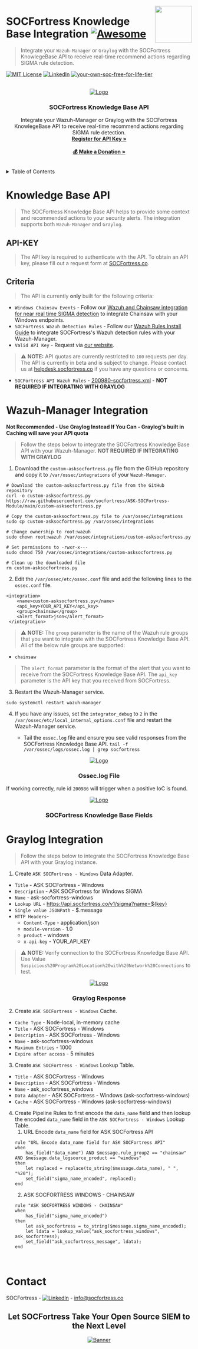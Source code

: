 [<img src="images/logo_orange.svg" align="right" width="100" height="100" />](https://www.socfortress.co/)

# SOCFortress Knowledge Base Integration [![Awesome](https://img.shields.io/badge/SOCFortress-Worlds%20First%20Free%20Cloud%20SOC-orange)](https://www.socfortress.co/trial.html)
> Integrate your `Wazuh-Manager` or `Graylog` with the SOCFortress KnowlegeBase API to receive real-time recommend actions regarding SIGMA rule detection.


[![MIT License][license-shield]][license-url]
[![LinkedIn][linkedin-shield]][linkedin-url]
[![your-own-soc-free-for-life-tier](https://img.shields.io/badge/Get%20Started-Demo%20Walkthrough-orange)](https://youtu.be/2EMb6zYx7_E)

<!-- PROJECT LOGO -->
<br />
<div align="center" width="50" height="50">
  <a href="https://www.socfortress.co/">
    <img src="images/logo_purple_resize.png" alt="Logo">
  </a>

  <h3 align="center">SOCFortress Knowledge Base API</h3>

  <p align="center">
    Integrate your Wazuh-Manager or Graylog with the SOCFortress KnowlegeBase API to receive real-time recommend actions regarding SIGMA rule detection.
    <br />
    <a href="https://www.socfortress.co/request_beta.html"><strong>Register for API Key »</strong></a>
    <br />
    <br />
    <a href="https://paypal.me/socfortress?country.x=US&locale.x=en_US"><strong>💰 Make a Donation »</strong></a>
    <br />
    <br />
  </p>
</div>

<!-- TABLE OF CONTENTS -->
<details>
  <summary>Table of Contents</summary>
  <ol>
    <li>
      <a href="#knowledge-base-api">Knowledge Base API</a>
    </li>
    <li>
      <a href="#wazuh-manager-integration">Wazuh-Manager Integration</a>
    </li>
    <li>
    <a href="#graylog-integration">Graylog Integration</a>
    </li>
  </ol>
</details>



<!-- Knowledge Base API -->
# Knowledge Base API
> The SOCFortress Knowledge Base API helps to provide some context and recommended actions to your security alerts. The integration supports both `Wazuh-Manager` and `Graylog`. 

## API-KEY
> The API key is required to authenticate with the API. To obtain an API key, please fill out a request form at [SOCFortress.co](https://www.socfortress.co/request_beta.html).

## Criteria
> The API is currently **only** built for the following criteria:
* `Windows Chainsaw Events` - Follow our [Wazuh and Chainsaw integration for near real time SIGMA detection](https://medium.com/@socfortress/wazuh-and-chainsaw-integration-for-near-real-time-sigma-detection-6f3e729e892) to integrate Chainsaw with your Windows endpoints.
* `SOCFortress Wazuh Detection Rules` - Follow our [Wazuh Rules Install Guide](https://github.com/socfortress/Wazuh-Rules) to integrate SOCFortress's Wazuh detection rules with your Wazuh-Manager.
* `Valid API Key` - Request via [our website](https://www.socfortress.co/request_beta.html).

> ⚠ **NOTE:** API quotas are currently restricted to `100` requests per day. The API is currently in beta and is subject to change. Please contact us at [helpdesk.socfortress.co](https://servicedesk.socfortress.co/help/2979687893) if you have any questions or concerns.

* `SOCFortress API Wazuh Rules` - [200980-socfortress.xml](https://raw.githubusercontent.com/socfortress/Wazuh-Rules/main/SOCFortress%20API/200980-socfortress.xml) - **NOT REQUIRED IF INTEGRATING WITH GRAYLOG**

<!-- Wazuh-Manager Integration -->
# Wazuh-Manager Integration
**Not Recommended - Use Graylog Instead If You Can - Graylog's built in Caching will save your API quota**
> Follow the steps below to integrate the SOCFortress Knowledge Base API with your Wazuh-Manager. **NOT REQUIRED IF INTEGRATING WITH GRAYLOG**
1. Download the `custom-asksocfortress.py` file from the GitHub repository and copy it to `/var/ossec/integrations` of your `Wazuh-Manager`.

```
# Download the custom-asksocfortress.py file from the GitHub repository
curl -o custom-asksocfortress.py https://raw.githubusercontent.com/socfortress/ASK-SOCFortress-Module/main/custom-asksocfortress.py

# Copy the custom-asksocfortress.py file to /var/ossec/integrations
sudo cp custom-asksocfortress.py /var/ossec/integrations

# Change ownership to root:wazuh
sudo chown root:wazuh /var/ossec/integrations/custom-asksocfortress.py

# Set permissions to -rwxr-x---
sudo chmod 750 /var/ossec/integrations/custom-asksocfortress.py

# Clean up the downloaded file
rm custom-asksocfortress.py
```

2. Edit the `/var/ossec/etc/ossec.conf` file and add the following lines to the `ossec.conf` file.

```
<integration>
    <name>custom-asksocfortress.py</name>
    <api_key>YOUR_API_KEY</api_key>
    <group>chainsaw</group>
    <alert_format>json</alert_format>
 </integration>
```
> ⚠ **NOTE:** The `group` parameter is the name of the Wazuh rule groups that you want to integrate with the SOCFortress Knowledge Base API. All of the below rule groups are supported: 
* `chainsaw`


> The `alert_format` parameter is the format of the alert that you want to receive from the SOCFortress Knowledge Base API. The `api_key` parameter is the API key that you received from SOCFortress.

3. Restart the Wazuh-Manager service.

```
sudo systemctl restart wazuh-manager
```

4. If you have any issues, set the `integrator_debug` to `2` in the `/var/ossec/etc/local_internal_options.conf` file and restart the Wazuh-Manager service.

    * Tail the `ossec.log` file and ensure you see valid responses from the SOCFortress Knowledge Base API. `tail -f /var/ossec/logs/ossec.log | grep socfortress`

<div align="center" width="50" height="50">
  <a href="https://raw.githubusercontent.com/socfortress/ASK-SOCFortress-Module/main/images/ossec_log.PNG">
    <img src="images/ossec_log.PNG" alt="Logo">
  </a>

  <h3 align="center">Ossec.log File</h3>
  </p>
</div>

If working correctly, rule id `200986` will trigger when a positive IoC is found.

<div align="center" width="50" height="50">
  <a href="https://github.com/socfortress/SOCFortress-Threat-Intel/images/wazuh_hits.PNG">
    <img src="images/wazuh_hits.PNG" alt="Logo">
  </a>

  <h3 align="center">SOCFortress Knowledge Base Fields</h3>
  </p>
</div>



<!-- Graylog Integration -->
# Graylog Integration
> Follow the steps below to integrate the SOCFortress Knowledge Base API with your Graylog instance.
1. Create `ASK SOCFortress - Windows` Data Adapter.
* `Title` - ASK SOCFortress - Windows
* `Description` - ASK SOCFortress for Windows SIGMA
* `Name` - ask-socfortress-windows
* `Lookup URL` - https://api.socfortress.co/v1/sigma?name=${key}
* `Single value JSONPath` - $.message
* `HTTP Headers`-
    * `Content-Type` - application/json
    * `module-version` - 1.0
    * `product` - windows
    * `x-api-key` - YOUR_API_KEY

> ⚠ **NOTE:** Verify connection to the SOCFortress Knowledge Base API. Use Value `Suspicious%20Program%20Location%20with%20Network%20Connections` to test.

<div align="center" width="50" height="50">
  <a href="https://github.com/socfortress/ASK-SOCFortress-Module/images/graylog_response.png">
    <img src="images/graylog_response.PNG" alt="Logo">
  </a>

  <h3 align="center">Graylog Response</h3>
  </p>
</div>

2. Create `ASK SOCFortress - Windows` Cache.
* `Cache Type` - Node-local, in-memory cache
* `Title` - ASK SOCFortress - Windows
* `Description` - ASK SOCFortress - Windows
* `Name` - ask-socfortress-windows
* `Maximum Entries` - 1000
* `Expire after access` - 5 minutes

3. Create `ASK SOCFortress - Windows` Lookup Table.
* `Title` - ASK SOCFortress - Windows
* `Description` - ASK SOCFortress - Windows
* `Name` - ask_socfortress_windows
* `Data Adapter` - ASK SOCFortress - Windows (ask-socfortress-windows)
* `Cache` - ASK SOCFortress - Windows (ask-socfortress-windows)

4. Create Pipeline Rules to first encode the `data_name` field and then lookup the encoded `data_name` field in the `ASK SOCFortress - Windows` Lookup Table.
    1. URL Encode `data_name` field for ASK SOCFortress API
    ```
    rule "URL Encode data_name field for ASK SOCFortress API"
    when
        has_field("data_name") AND $message.rule_group2 == "chainsaw" AND $message.data_logsource_product == "windows"
    then
        let replaced = replace(to_string($message.data_name), " ", "%20");
        set_field("sigma_name_encoded", replaced);
    end
    ```
    2. ASK SOCFORTRESS WINDOWS - CHAINSAW
    ```
    rule "ASK SOCFORTRESS WINDOWS - CHAINSAW"
    when
        has_field("sigma_name_encoded")
    then
        let ask_socfortress = to_string($message.sigma_name_encoded);
        let ldata = lookup_value("ask_socfortress_windows", ask_socfortress);
        set_field("ask_socfortress_message", ldata);
    end
    ```


<br />

<!-- CONTACT -->
# Contact

SOCFortress - [![LinkedIn][linkedin-shield]][linkedin-url] - info@socfortress.co

<div align="center">
  <h2 align="center">Let SOCFortress Take Your Open Source SIEM to the Next Level</h3>
  <a href="https://www.socfortress.co/contact_form.html">
    <img src="images/Email%20Banner.png" alt="Banner">
  </a>


</div>




<!-- MARKDOWN LINKS & IMAGES -->
<!-- https://www.markdownguide.org/basic-syntax/#reference-style-links -->
[contributors-shield]: https://img.shields.io/github/contributors/socfortress/Wazuh-Rules
[contributors-url]: https://github.com/socfortress/Wazuh-Rules/graphs/contributors
[forks-shield]: https://img.shields.io/github/forks/socfortress/Wazuh-Rules
[forks-url]: https://github.com/socfortress/Wazuh-Rules/network/members
[stars-shield]: https://img.shields.io/github/stars/socfortress/Wazuh-Rules
[stars-url]: https://github.com/socfortress/Wazuh-Rules/stargazers
[issues-shield]: https://img.shields.io/github/issues/othneildrew/Best-README-Template.svg?style=for-the-badge
[issues-url]: https://github.com/othneildrew/Best-README-Template/issues
[license-shield]: https://img.shields.io/badge/Help%20Desk-Help%20Desk-blue
[license-url]: https://servicedesk.socfortress.co/help/2979687893
[linkedin-shield]: https://img.shields.io/badge/Visit%20Us-www.socfortress.co-orange
[linkedin-url]: https://www.socfortress.co/
